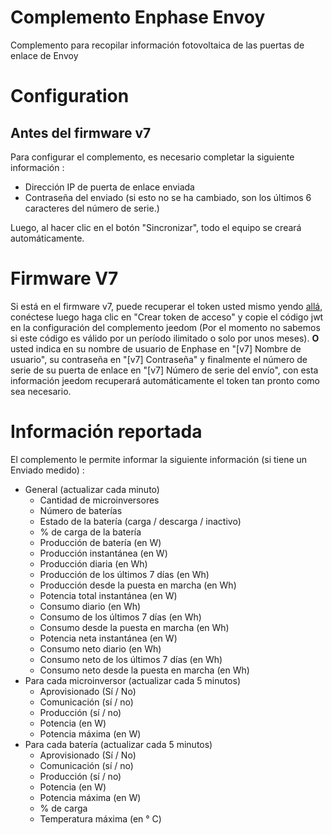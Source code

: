 # Complemento Enphase Envoy

Complemento para recopilar información fotovoltaica de las puertas de enlace de Envoy

# Configuration

## Antes del firmware v7

Para configurar el complemento, es necesario completar la siguiente información :

- Dirección IP de puerta de enlace enviada
- Contraseña del enviado (si esto no se ha cambiado, son los últimos 6 caracteres del número de serie.)

Luego, al hacer clic en el botón "Sincronizar", todo el equipo se creará automáticamente.

# Firmware V7

Si está en el firmware v7, puede recuperar el token usted mismo yendo [allá](https://entrez.enphaseenergy.com/), conéctese luego haga clic en "Crear token de acceso" y copie el código jwt en la configuración del complemento jeedom (Por el momento no sabemos si este código es válido por un período ilimitado o solo por unos meses). **O** usted indica en su nombre de usuario de Enphase en "[v7] Nombre de usuario", su contraseña en "[v7] Contraseña" y finalmente el número de serie de su puerta de enlace en "[v7] Número de serie del envío", con esta información jeedom recuperará automáticamente el token tan pronto como sea necesario.

# Información reportada

El complemento le permite informar la siguiente información (si tiene un Enviado medido) :

- General (actualizar cada minuto)
    - Cantidad de microinversores
    - Número de baterías
    - Estado de la batería (carga / descarga / inactivo)
    - % de carga de la batería
    - Producción de batería (en W)
    - Producción instantánea (en W)
    - Producción diaria (en Wh)
    - Producción de los últimos 7 días (en Wh)
    - Producción desde la puesta en marcha (en Wh)
    - Potencia total instantánea (en W)
    - Consumo diario (en Wh)
    - Consumo de los últimos 7 días (en Wh)
    - Consumo desde la puesta en marcha (en Wh)
    - Potencia neta instantánea (en W)
    - Consumo neto diario (en Wh)
    - Consumo neto de los últimos 7 días (en Wh)
    - Consumo neto desde la puesta en marcha (en Wh)
- Para cada microinversor (actualizar cada 5 minutos)
    - Aprovisionado (Sí / No)
    - Comunicación (sí / no)
    - Producción (sí / no)
    - Potencia (en W)
    - Potencia máxima (en W)
- Para cada batería (actualizar cada 5 minutos)
    - Aprovisionado (Sí / No)
    - Comunicación (sí / no)
    - Producción (sí / no)
    - Potencia (en W)
    - Potencia máxima (en W)
    - % de carga
    - Temperatura máxima (en ° C)
